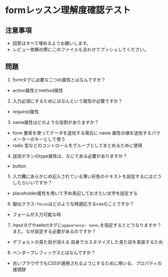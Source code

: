 # formレッスン理解度確認テスト

## 注意事項

- 回答はすべて埋めるようお願いします。
- レビュー依頼の際にこのファイルも合わせてプッシュしてください。

## 問題

1. formタグに必要な二つの属性とはなんですか？
  - action属性とmethod属性

2. 入力必須にするためにはなんという属性が必要ですか？
  - required属性

3. name属性はどのような役割がありますか？
- form 要素を使ってデータを送信する場合に name 属性の値を送信するパラメーターのキーとして使う
- radio 型などのコントロールをグループとしてまとめるために使用

4. 送信ボタンのtype属性は、なにである必要がありますか？
  - button

5. 入力欄にあらかじめ記入されている薄い灰色のテキストを設定するにはどうしたらいいですか？
  - placeholder属性を用いて予め表記しておきたい文字を設定する

6. 擬似クラス`:focus`はどのような時適応するcssのことですか？
  - フォームが入力可能な時

7. inputタグやselectタグに`appearance: none;`を指定するとどうなりますか？また、なぜ設定する必要があるのですか？
  - デフォルトの見た目が消える
    自身でカスタマイズした見た目を実装するため

8. ベンダープレフィックスとはなんですか？
  - 古いブラウザでもCSSが適用されるようにするために用いる、プロパティの接頭辞